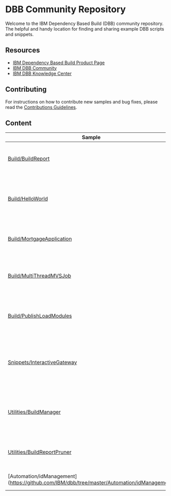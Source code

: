 # DBB Community Repository
Welcome to the IBM Dependency Based Build (DBB) community repository. The helpful and handy location for finding and sharing example DBB scripts and snippets.

## Resources
* [IBM Dependency Based Build Product Page](https://developer.ibm.com/mainframe/products/ibm-dependency-based-build/)
* [IBM DBB Community](https://www.ibm.com/developerworks/community/groups/service/html/communitystart?communityUuid=eb5571db-e187-47c1-bd64-d5da2bd73e73)
* [IBM DBB Knowledge Center](https://www.ibm.com/support/knowledgecenter/SS6T76_1.0.2/welcome.html)

## Contributing
For instructions on how to contribute new samples and bug fixes, please read the [Contributions Guidelines](https://github.com/IBM/dbb/tree/master/CONTRIBUTIONS.md).

## Content
Sample | Description
--- | ---
[Build/BuildReport](https://github.com/IBM/dbb/tree/master/Build/BuildReport) | Sample showing how to extend the BuildReport to provide additional functionality
[Build/HelloWorld](https://github.com/IBM/dbb/tree/master/Build/HelloWorld) | The HelloWorld sample provides simple source file types and the Groovy build scripts to compile them
[Build/MortgageApplication](https://github.com/IBM/dbb/tree/master/Build/MortgageApplication) | Sample application demonstrating many of the  build functions provided by DBB.
[Build/MultiThreadMVSJob](https://github.com/IBM/dbb/tree/master/Build/MultiThreadMVSJob) | Sample showing how to modilfy a compilation script to run in a multi-thread environment.
[Build/PublishLoadModules](https://github.com/IBM/dbb/tree/master/Build/PublishLoadModules) | Sample demonstrating how to publish load modules to Artifactory after a successful build.
[Snippets/InteractiveGateway](https://github.com/IBM/dbb/tree/master/Snippets/InteractiveGateway) | Example showing how to use the new ISPFExec/TSOExec Interactive Gateway support added in DBB v1.0.2
[Utilities/BuildManager](https://github.com/IBM/dbb/tree/master/Utilities/BuildManager) | Background process for queueing and managing build scripts without additional JVM start-up overhead.
[Utilities/BuildReportPruner](https://github.com/IBM/dbb/tree/master/Utilities/BuildReportPruner) | Utility scripts demonstating rule based BuildReport pruning and preserving.
[Automation/idManagement] (https://github.com/IBM/dbb/tree/master/Automation/idManagement) | Create and delete ids on a z/OS system.

